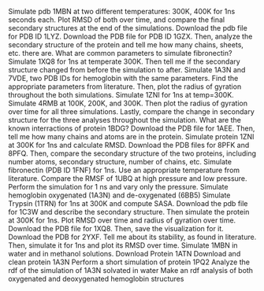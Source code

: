 Simulate pdb  1MBN at two different temperatures: 300K, 400K for 1ns seconds each. Plot RMSD of both over time, and compare the final secondary structures at the end of the simulations.
Download the pdb file for PDB ID 1LYZ.
Download the PDB file for PDB ID 1GZX. Then, analyze the secondary structure of the protein and tell me how many chains, sheets, etc. there are.
What are common parameters to simulate fibronectin?
Simulate 1XQ8 for 1ns at temperate 300K. Then tell me if the secondary structure changed from before the simulation to after.
Simulate 1A3N and 7VDE, two PDB IDs for hemoglobin with the same parameters. Find the appropriate parameters from literature. Then, plot the radius of gyration throughout the both simulations.
Simulate 1ZNI for 1ns at temp=300K.
Simulate 4RMB at 100K, 200K, and 300K. Then plot the radius of gyration over time for all three simulations. Lastly, compare the change in secondary structure for the three analyses throughout the simulation.
What are the known interractions of protein 1BDG?
Download the PDB file for 1AEE. Then, tell me how many chains and atoms are in the protein.
Simulate protein 1ZNI at 300K for 1ns and calculate RMSD.
Download the PDB files for 8PFK and 8PFQ. Then, compare the secondary structure of the two proteins, including number atoms, secondary structure, number of chains, etc.
Simulate fibronectin (PDB ID 1FNF) for 1ns. Use an appropriate temperature from literature.
Compare the RMSF of 1UBQ at high pressure and low pressure. Perform the simulation for 1 ns and vary only the pressure.
Simulate hemoglobin oxygenated (1A3N) and de-oxygenated (6BB5)
Simulate Trypsin (1TRN) for 1ns at 300K and compute SASA.
Download the pdb file for 1C3W and describe the secondary structure. Then simulate the protein at 300K for 1ns. Plot RMSD over time and radius of gyration over time.
Download the PDB file for 1XQ8. Then, save the visualization for it.
Download the PDB for 2YXF. Tell me about its stability, as found in literature. Then, simulate it for 1ns and plot its RMSD over time.
Simulate 1MBN in water and in methanol solutions.
Download Protein 1ATN
Download and clean protein 1A3N
Perform a short simulation of protein 1PQ2
Analyze the rdf of the simulation of 1A3N solvated in water
Make an rdf analysis of both oxygenated and deoxygenated hemoglobin structures
